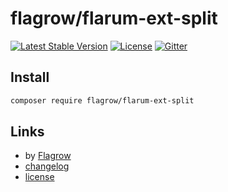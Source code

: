 # flagrow/flarum-ext-split

[![Latest Stable Version](https://poser.pugx.org/flagrow/flarum-ext-split/v/stable)][packagist-link] [![License](https://poser.pugx.org/flagrow/flarum-ext-split/license)][packagist-link] [![Gitter](https://badges.gitter.im/flagrow/flarum-ext-split.svg)](https://gitter.im/flagrow/chat)


## Install

```bash
composer require flagrow/flarum-ext-split
```

## Links

- by [Flagrow](https://github.com/flagrow)
- [changelog](changelog.md)
- [license](license.md)

[packagist-link]: https://packagist.org/packages/flagrow/flarum-ext-split
